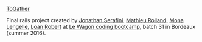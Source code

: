 [ToGather](http://togather-wagon.herokuapp.com)

Final rails project created by [Jonathan Serafini](https://github.com/Joz84), [Mathieu Rolland](https://github.com/mathieurolland), [Mona Lengelle](https://github.com/MonaLengelle), [Loan Robert](https://github.com/LoanR) at [Le Wagon coding bootcamp](https://www.lewagon.com), batch 31 in Bordeaux (summer 2016).
